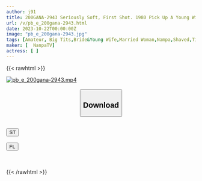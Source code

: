 ```yaml
---
author: j91
title: 200GANA-2943 Seriously Soft, First Shot. 1980 Pick Up A Young Wife I Found At Shinagawa Station! Comfort Your Frustrated Body With Someone Else’s Stick! I Feel Guilty, But I Feel More Than That! ! (Sena Kasai)
url: /v/pb_e_200gana-2943.html
date: 2023-10-22T00:00:00Z
image: "pb_e_200gana-2943.jpg"
tags: [Amateur, Big Tits,Bride&Young Wife,Married Woman,Nampa,Shaved,Titty Fuck]
maker: [  NanpaTV]
actress: [ ]
---
```



{{< rawhtml >}}

<div class="video" data-videoid="dOVaobQaAwckke7">
    <a href="javascript:;">
        <img src="https://my.j91.asia/v/pb_e_200gana-2943.jpg" width="WIDTH" height="HEIGHT" alt="pb_e_200gana-2943.mp4" loading="lazy">
    </a>
</div>

<script type="text/javascript" src="https://j91.asia/asset/on-demand-st.js"></script>

<br>
  <link rel="stylesheet" href="https://j91.asia/asset/bs5.css">
  
  <center>
  <button class="btn btn-primary" type="button" data-bs-toggle="collapse" data-bs-target=".multi-collapse" aria-expanded="false" aria-controls="multiCollapseExample1 multiCollapseExample2"><h2>Download</h2></button></center>
</p>
<div class="row">
  <div class="col">
    <div class="collapse multi-collapse" id="multiCollapseExample1">
      <div class="card card-body">
	      	      <br>
<div class="buttons">  
<a href="https://streamtape.to/v/dOVaobQaAwckke7"><button class="btn-hover color-3"><i class="fa fa-download"></i> ST</button></a></div>
    </div>
  </div>
</div>
  <div class="col">
    <div class="collapse multi-collapse" id="multiCollapseExample2">
      <div class="card card-body">
	      <br>
<div class="buttons">
    <a href="https://filelions.online/f/1vqrk17trw5j"><button class="btn-hover color-9"><i class="fa fa-download"></i> FL</button></a></div>
<br><br>
      </div>
    </div>
  </div>
</div>

{{< /rawhtml >}}